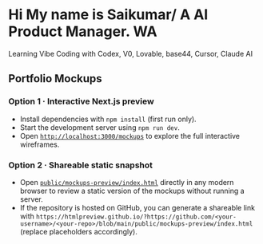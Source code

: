 # Hi My name is Saikumar/ A AI Product Manager. WA
Learning Vibe Coding with Codex, V0, Lovable, base44, Cursor, Claude AI

## Portfolio Mockups

### Option 1 · Interactive Next.js preview
- Install dependencies with `npm install` (first run only).
- Start the development server using `npm run dev`.
- Open [`http://localhost:3000/mockups`](http://localhost:3000/mockups) to explore the full interactive wireframes.

### Option 2 · Shareable static snapshot
- Open [`public/mockups-preview/index.html`](public/mockups-preview/index.html) directly in any modern browser to review a static version of the mockups without running a server.
- If the repository is hosted on GitHub, you can generate a shareable link with `https://htmlpreview.github.io/?https://github.com/<your-username>/<your-repo>/blob/main/public/mockups-preview/index.html` (replace placeholders accordingly).
